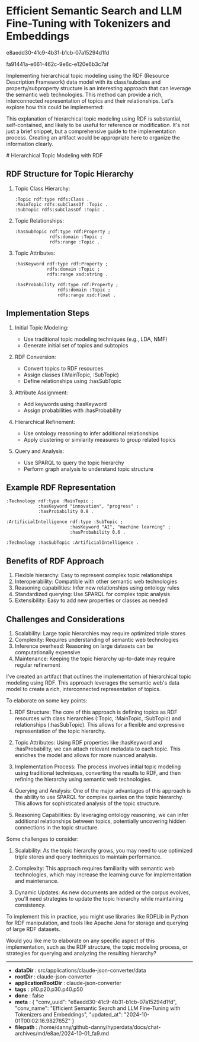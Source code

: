 # Efficient Semantic Search and LLM Fine-Tuning with Tokenizers and Embeddings

e8aedd30-41c9-4b31-b1cb-07a15294d1fd

fa91441a-e661-462c-9e6c-e120e6b3c7af

 Implementing hierarchical topic modeling using the RDF (Resource Description Framework) data model with its class/subclass and property/subproperty structure is an interesting approach that can leverage the semantic web technologies. This method can provide a rich, interconnected representation of topics and their relationships. Let's explore how this could be implemented:

<antThinking>This explanation of hierarchical topic modeling using RDF is substantial, self-contained, and likely to be useful for reference or modification. It's not just a brief snippet, but a comprehensive guide to the implementation process. Creating an artifact would be appropriate here to organize the information clearly.</antThinking>

<antArtifact identifier="hierarchical-topic-modeling-rdf" type="text/markdown" title="Hierarchical Topic Modeling with RDF">
# Hierarchical Topic Modeling with RDF

## RDF Structure for Topic Hierarchy

1. Topic Class Hierarchy:
   ```turtle
   :Topic rdf:type rdfs:Class .
   :MainTopic rdfs:subClassOf :Topic .
   :SubTopic rdfs:subClassOf :Topic .
   ```

2. Topic Relationships:
   ```turtle
   :hasSubTopic rdf:type rdf:Property ;
                rdfs:domain :Topic ;
                rdfs:range :Topic .
   ```

3. Topic Attributes:
   ```turtle
   :hasKeyword rdf:type rdf:Property ;
               rdfs:domain :Topic ;
               rdfs:range xsd:string .
   
   :hasProbability rdf:type rdf:Property ;
                   rdfs:domain :Topic ;
                   rdfs:range xsd:float .
   ```

## Implementation Steps

1. Initial Topic Modeling:
   - Use traditional topic modeling techniques (e.g., LDA, NMF)
   - Generate initial set of topics and subtopics

2. RDF Conversion:
   - Convert topics to RDF resources
   - Assign classes (:MainTopic, :SubTopic)
   - Define relationships using :hasSubTopic

3. Attribute Assignment:
   - Add keywords using :hasKeyword
   - Assign probabilities with :hasProbability

4. Hierarchical Refinement:
   - Use ontology reasoning to infer additional relationships
   - Apply clustering or similarity measures to group related topics

5. Query and Analysis:
   - Use SPARQL to query the topic hierarchy
   - Perform graph analysis to understand topic structure

## Example RDF Representation

```turtle
:Technology rdf:type :MainTopic ;
            :hasKeyword "innovation", "progress" ;
            :hasProbability 0.8 .

:ArtificialIntelligence rdf:type :SubTopic ;
                        :hasKeyword "AI", "machine learning" ;
                        :hasProbability 0.6 .

:Technology :hasSubTopic :ArtificialIntelligence .
```

## Benefits of RDF Approach

1. Flexible hierarchy: Easy to represent complex topic relationships
2. Interoperability: Compatible with other semantic web technologies
3. Reasoning capabilities: Infer new relationships using ontology rules
4. Standardized querying: Use SPARQL for complex topic analysis
5. Extensibility: Easy to add new properties or classes as needed

## Challenges and Considerations

1. Scalability: Large topic hierarchies may require optimized triple stores
2. Complexity: Requires understanding of semantic web technologies
3. Inference overhead: Reasoning on large datasets can be computationally expensive
4. Maintenance: Keeping the topic hierarchy up-to-date may require regular refinement
</antArtifact>

I've created an artifact that outlines the implementation of hierarchical topic modeling using RDF. This approach leverages the semantic web's data model to create a rich, interconnected representation of topics.

To elaborate on some key points:

1. RDF Structure: The core of this approach is defining topics as RDF resources with class hierarchies (:Topic, :MainTopic, :SubTopic) and relationships (:hasSubTopic). This allows for a flexible and expressive representation of the topic hierarchy.

2. Topic Attributes: Using RDF properties like :hasKeyword and :hasProbability, we can attach relevant metadata to each topic. This enriches the model and allows for more nuanced analysis.

3. Implementation Process: The process involves initial topic modeling using traditional techniques, converting the results to RDF, and then refining the hierarchy using semantic web technologies.

4. Querying and Analysis: One of the major advantages of this approach is the ability to use SPARQL for complex queries on the topic hierarchy. This allows for sophisticated analysis of the topic structure.

5. Reasoning Capabilities: By leveraging ontology reasoning, we can infer additional relationships between topics, potentially uncovering hidden connections in the topic structure.

Some challenges to consider:

1. Scalability: As the topic hierarchy grows, you may need to use optimized triple stores and query techniques to maintain performance.

2. Complexity: This approach requires familiarity with semantic web technologies, which may increase the learning curve for implementation and maintenance.

3. Dynamic Updates: As new documents are added or the corpus evolves, you'll need strategies to update the topic hierarchy while maintaining consistency.

To implement this in practice, you might use libraries like RDFLib in Python for RDF manipulation, and tools like Apache Jena for storage and querying of large RDF datasets.

Would you like me to elaborate on any specific aspect of this implementation, such as the RDF structure, the topic modeling process, or strategies for querying and analyzing the resulting hierarchy?

---

* **dataDir** : src/applications/claude-json-converter/data
* **rootDir** : claude-json-converter
* **applicationRootDir** : claude-json-converter
* **tags** : p10.p20.p30.p40.p50
* **done** : false
* **meta** : {
  "conv_uuid": "e8aedd30-41c9-4b31-b1cb-07a15294d1fd",
  "conv_name": "Efficient Semantic Search and LLM Fine-Tuning with Tokenizers and Embeddings",
  "updated_at": "2024-10-01T00:02:16.982765Z"
}
* **filepath** : /home/danny/github-danny/hyperdata/docs/chat-archives/md/e8ae/2024-10-01_fa9.md